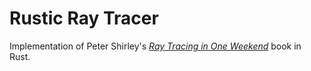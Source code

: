 # Rustic Ray Tracer

Implementation of Peter Shirley's [_Ray Tracing in One Weekend_](https://raytracing.github.io/books/RayTracingInOneWeekend.html) book in Rust.